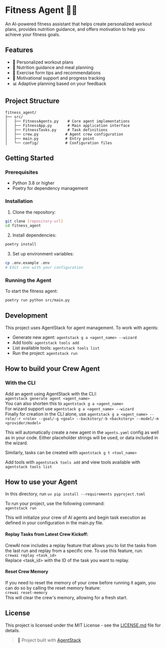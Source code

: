 # Fitness Agent 🏋️‍♂️

An AI-powered fitness assistant that helps create personalized workout plans, provides nutrition guidance, and offers motivation to help you achieve your fitness goals.

## Features

- 🎯 Personalized workout plans
- 🥗 Nutrition guidance and meal planning
- 💪 Exercise form tips and recommendations
- 🎉 Motivational support and progress tracking
- 📊 Adaptive planning based on your feedback

## Project Structure

```
fitness_agent/
├── src/
│   ├── FitnessAgents.py    # Core agent implementations
│   ├── FitnessApp.py       # Main application interface
│   ├── FitnessTasks.py     # Task definitions
│   ├── crew.py            # Agent crew configuration
│   ├── main.py            # Entry point
│   └── config/            # Configuration files
```

## Getting Started

### Prerequisites

- Python 3.8 or higher
- Poetry for dependency management

### Installation

1. Clone the repository:
```bash
git clone [repository-url]
cd fitness_agent
```

2. Install dependencies:
```bash
poetry install
```

3. Set up environment variables:
```bash
cp .env.example .env
# Edit .env with your configuration
```

### Running the Agent

To start the fitness agent:
```bash
poetry run python src/main.py
```

## Development

This project uses AgentStack for agent management. To work with agents:

- Generate new agent: `agentstack g a <agent_name> --wizard`
- Add tools: `agentstack tools add`
- List available tools: `agentstack tools list`
- Run the project: `agentstack run`

## How to build your Crew Agent
### With the CLI
Add an agent using AgentStack with the CLI:  
`agentstack generate agent <agent_name>`  
You can also shorten this to `agentstack g a <agent_name>`  
For wizard support use `agentstack g a <agent_name> --wizard`  
Finally for creation in the CLI alone, use `agentstack g a <agent_name> --role/-r <role> --goal/-g <goal> --backstory/-b <backstory> --model/-m <provider/model>`

This will automatically create a new agent in the `agents.yaml` config as well as in your code. Either placeholder strings will be used, or data included in the wizard.

Similarly, tasks can be created with `agentstack g t <tool_name>`

Add tools with `agentstack tools add` and view tools available with `agentstack tools list`

## How to use your Agent
In this directory, run `uv pip install --requirements pyproject.toml`

To run your project, use the following command:  
`agentstack run`

This will initialize your crew of AI agents and begin task execution as defined in your configuration in the main.py file.

#### Replay Tasks from Latest Crew Kickoff:

CrewAI now includes a replay feature that allows you to list the tasks from the last run and replay from a specific one. To use this feature, run:  
`crewai replay <task_id>`  
Replace <task_id> with the ID of the task you want to replay.

#### Reset Crew Memory
If you need to reset the memory of your crew before running it again, you can do so by calling the reset memory feature:  
`crewai reset-memory`  
This will clear the crew's memory, allowing for a fresh start.

## License

This project is licensed under the MIT License - see the [LICENSE.md](LICENSE.md) file for details.

> 🪩 Project built with [AgentStack](https://github.com/AgentOps-AI/AgentStack)
